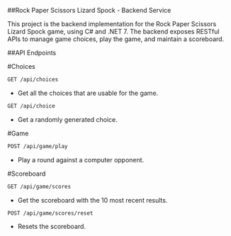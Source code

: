 ##Rock Paper Scissors Lizard Spock - Backend Service

This project is the backend implementation for the Rock Paper Scissors Lizard Spock game, using C# and .NET 7. The backend exposes RESTful APIs to manage game choices, play the game, and maintain a scoreboard.


##API Endpoints

#Choices
```sh
GET /api/choices
```
- Get all the choices that are usable for the game.

```sh
GET /api/choice
```
- Get a randomly generated choice.

#Game
```sh
POST /api/game/play
```
- Play a round against a computer opponent.

#Scoreboard
```sh
GET /api/game/scores
```
- Get the scoreboard with the 10 most recent results.

```sh
POST /api/game/scores/reset
```
- Resets the scoreboard.

